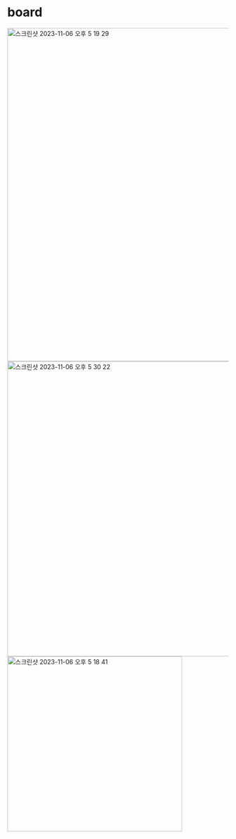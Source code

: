 # board

<img width="757" alt="스크린샷 2023-11-06 오후 5 19 29" src="https://github.com/undiputed91/board/assets/145661542/42e4181b-847c-46e2-b7a0-d76ced6cd511">
<img width="670" alt="스크린샷 2023-11-06 오후 5 30 22" src="https://github.com/undiputed91/board/assets/145661542/1150889c-cc8c-4983-bfd1-42702703f0c7">
<img width="398" alt="스크린샷 2023-11-06 오후 5 18 41" src="https://github.com/undiputed91/board/assets/145661542/76e20530-a503-4bdb-bab4-c9879d27ddd9">
